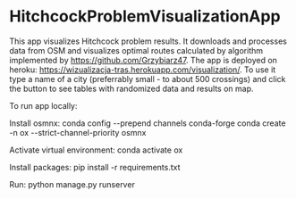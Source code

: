 # HitchcockProblemVisualizationApp
This app visualizes Hitchcock problem results. It downloads and processes data from OSM and visualizes optimal routes calculated by algorithm implemented by https://github.com/Grzybiarz47. The app is deployed on heroku: https://wizualizacja-tras.herokuapp.com/visualization/. To use it type a name of a city (preferrably small - to about 500 crossings) and click the button to see tables with randomized data and results on map.

To run app locally:

Install osmnx: 
conda config --prepend channels conda-forge
conda create -n ox --strict-channel-priority osmnx

Activate virtual environment:
conda activate ox

Install packages:
pip install -r requirements.txt

Run:
python manage.py runserver
